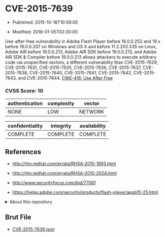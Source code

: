 # CVE-2015-7639

- Published: 2015-10-18T10:59:00

- Modified: 2018-01-05T02:30:00

Use-after-free vulnerability in Adobe Flash Player before 18.0.0.252 and 19.x before 19.0.0.207 on Windows and OS X and before 11.2.202.535 on Linux, Adobe AIR before 19.0.0.213, Adobe AIR SDK before 19.0.0.213, and Adobe AIR SDK & Compiler before 19.0.0.213 allows attackers to execute arbitrary code via unspecified vectors, a different vulnerability than CVE-2015-7629, CVE-2015-7631, CVE-2015-7635, CVE-2015-7636, CVE-2015-7637, CVE-2015-7638, CVE-2015-7640, CVE-2015-7641, CVE-2015-7642, CVE-2015-7643, and CVE-2015-7644. <a href="http://cwe.mitre.org/data/definitions/416.html">CWE-416: Use After Free</a>

### CVSS Score: **10**

| authentication | complexity | vector |
| --- | --- | --- |
| NONE | LOW | NETWORK |

| confidentiality | integrity | availability |
| --- | --- | --- |
| COMPLETE | COMPLETE | COMPLETE |

## References

* http://rhn.redhat.com/errata/RHSA-2015-1893.html

* http://rhn.redhat.com/errata/RHSA-2015-2024.html

* http://www.securityfocus.com/bid/77061

* https://helpx.adobe.com/security/products/flash-player/apsb15-25.html

<details>
<summary>About this repository</summary> 

  This repository is part of the project [Live Hack CVE](https://github.com/Live-Hack-CVE). Main website can be found [www.live-hack.org](https://www.live-hack.org) 
  
  Made by [Sn0wAlice](https://github.com/Sn0wAlice) for the people that care about security and need to have a feed of the latest CVEs. Hope you enjoy it, don't forget to star the repo and follow me on [Twitter](https://twitter.com/Sn0wAlice) and [Github](https://github.com/Sn0wAlice). And that is my [personnal website](https://www.alice-snow.me/)

  - [Home Page](https://github.com/Live-Hack-CVE)
  - [Framework](https://github.com/Live-Hack-CVE/cve-framework)
  - [CVE database](https://github.com/Live-Hack-CVE/full_database)
  - [Changelog](https://github.com/Live-Hack-CVE/Changelog)
</details>

## Brut File

* [CVE-2015-7639.json](https://raw.githubusercontent.com/Live-Hack-CVE/full_database/main/cves/2015/CVE-2015-7639.json)

